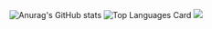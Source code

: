 ![Anurag's GitHub stats](https://github-readme-stats.vercel.app/api?username=hiraken0817&show_icons=true) 
![Top Languages Card](https://github-readme-stats.vercel.app/api/top-langs/?username=hiraken0817&langs_count=3)
![](https://komarev.com/ghpvc/?username=hiraken0817&color=brightgreen)

<!--
**hiraken0817/hiraken0817** is a ✨ special_ ✨ repository because its `README.md` (this file) appears on your GitHub profile.

Here are some ideas to get you started:

- 🔭 I’m currently working on ...
- 🌱 I’m currently learning ...
- 👯 I’m looking to collaborate on ...
- 🤔 I’m looking for help with ...
- 💬 Ask me about ...
- 📫 How to reach me: ...
- 😄 Pronouns: ...
- ⚡ Fun fact: ...
-->


